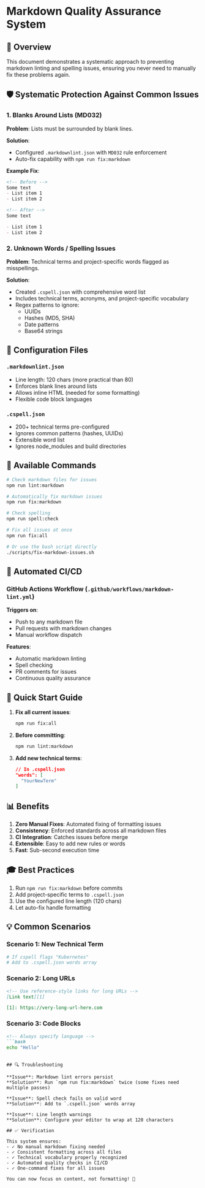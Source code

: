 # Markdown Quality Assurance System

## 🎯 Overview

This document demonstrates a systematic approach to preventing markdown linting and spelling issues, ensuring you never need to manually fix these problems again.

## 🛡️ Systematic Protection Against Common Issues

### 1. **Blanks Around Lists (MD032)**

**Problem**: Lists must be surrounded by blank lines.

**Solution**: 
- Configured `.markdownlint.json` with `MD032` rule enforcement
- Auto-fix capability with `npm run fix:markdown`

**Example Fix**:
```markdown
<!-- Before -->
Some text
- List item 1
- List item 2

<!-- After -->
Some text

- List item 1
- List item 2
```

### 2. **Unknown Words / Spelling Issues**

**Problem**: Technical terms and project-specific words flagged as misspellings.

**Solution**:
- Created `.cspell.json` with comprehensive word list
- Includes technical terms, acronyms, and project-specific vocabulary
- Regex patterns to ignore:
  - UUIDs
  - Hashes (MD5, SHA)
  - Date patterns
  - Base64 strings

## 📁 Configuration Files

### `.markdownlint.json`
- Line length: 120 chars (more practical than 80)
- Enforces blank lines around lists
- Allows inline HTML (needed for some formatting)
- Flexible code block languages

### `.cspell.json`
- 200+ technical terms pre-configured
- Ignores common patterns (hashes, UUIDs)
- Extensible word list
- Ignores node_modules and build directories

## 🔧 Available Commands

```bash
# Check markdown files for issues
npm run lint:markdown

# Automatically fix markdown issues
npm run fix:markdown

# Check spelling
npm run spell:check

# Fix all issues at once
npm run fix:all

# Or use the bash script directly
./scripts/fix-markdown-issues.sh
```

## 🤖 Automated CI/CD

### GitHub Actions Workflow (`.github/workflows/markdown-lint.yml`)

**Triggers on**:
- Push to any markdown file
- Pull requests with markdown changes
- Manual workflow dispatch

**Features**:
- Automatic markdown linting
- Spell checking
- PR comments for issues
- Continuous quality assurance

## 🚀 Quick Start Guide

1. **Fix all current issues**:
   ```bash
   npm run fix:all
   ```

2. **Before committing**:
   ```bash
   npm run lint:markdown
   ```

3. **Add new technical terms**:
   ```json
   // In .cspell.json
   "words": [
     "YourNewTerm"
   ]
   ```

## 📊 Benefits

1. **Zero Manual Fixes**: Automated fixing of formatting issues
2. **Consistency**: Enforced standards across all markdown files
3. **CI Integration**: Catches issues before merge
4. **Extensible**: Easy to add new rules or words
5. **Fast**: Sub-second execution time

## 🎓 Best Practices

1. Run `npm run fix:markdown` before commits
2. Add project-specific terms to `.cspell.json`
3. Use the configured line length (120 chars)
4. Let auto-fix handle formatting

## 💡 Common Scenarios

### Scenario 1: New Technical Term
```bash
# If cspell flags "Kubernetes"
# Add to .cspell.json words array
```

### Scenario 2: Long URLs
```markdown
<!-- Use reference-style links for long URLs -->
[Link text][1]

[1]: https://very-long-url-here.com
```

### Scenario 3: Code Blocks
```markdown
<!-- Always specify language -->
```bash
echo "Hello"
```
```

## 🔍 Troubleshooting

**Issue**: Markdown lint errors persist
**Solution**: Run `npm run fix:markdown` twice (some fixes need multiple passes)

**Issue**: Spell check fails on valid word
**Solution**: Add to `.cspell.json` words array

**Issue**: Line length warnings
**Solution**: Configure your editor to wrap at 120 characters

## ✅ Verification

This system ensures:
- ✓ No manual markdown fixing needed
- ✓ Consistent formatting across all files
- ✓ Technical vocabulary properly recognized
- ✓ Automated quality checks in CI/CD
- ✓ One-command fixes for all issues

You can now focus on content, not formatting! 🎉
